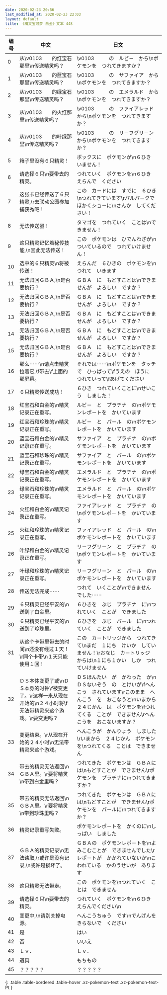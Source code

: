 ```yaml
---
date: 2020-02-23 20:56
last_modified_at: 2020-02-23 22:03
layout: default
title: 《精灵宝可梦 白金》文本 448
---
```

| 编号 | 中文 | 日文 |
| ---- | ---- | ---- |
| 0 | 从\v0103　　的红宝石那里\n传送精灵吗？ | \v0103　　　の　ルビ－　から\nポケモンを　つれてきますか？ |
| 1 | 从\v0103　　的蓝宝石那里\n传送精灵吗？ | \v0103　　　の　サファイア　から\nポケモンを　つれてきますか？ |
| 2 | 从\v0103　　的绿宝石那里\n传送精灵吗？ | \v0103　　　の　エメラルド　から\nポケモンを　つれてきますか？ |
| 3 | 从\v0103　　的火红那里\n传送精灵吗？ | \v0103　　　の　ファイアレッド　から\nポケモンを　つれてきますか？ |
| 4 | 从\v0103　　的叶绿那里\n传送精灵吗？ | \v0103　　　の　リ－フグリ－ン　から\nポケモンを　つれてきますか？ |
| 5 | 箱子里没有６只精灵！ | ボックスに　ポケモンが\n６ひき　いません！ |
| 6 | 请选择６只\n要带去的精灵。 | つれていく　ポケモンを\n６ひき　えらんで　ください |
| 7 | 这张卡已经传送了６只精灵,\r去联动公园参加捕获秀吧！ | この　カ－ドには　すでに　６ひき\nつれてきています\rパルパ－クで　ほかくショ－に\nさんか　してください！ |
| 8 | 无法传送蛋！ | タマゴを　つれていく　ことは\nできません！ |
| 9 | 这只精灵记忆着秘传技能,\n因此无法传送！ | この　ポケモンは　ひでんわざが\nついているので　つれていけません！ |
| 10 | 选中的６只精灵\n将被传送！ | えらんだ　６ひきの　ポケモンを\nつれて　いきます |
| 11 | 无法归回ＧＢＡ,\n是否要执行？ | ＧＢＡ　に　もどすことは\nできませんが　よろしい　ですか？ |
| 12 | 无法归回ＧＢＡ,\n是否要执行？ | ＧＢＡ　に　もどすことは\nできませんが　よろしい　ですか？ |
| 13 | 无法归回ＧＢＡ,\n是否要执行？ | ＧＢＡ　に　もどすことは\nできませんが　よろしい　ですか？ |
| 14 | 无法归回ＧＢＡ,\n是否要执行？ | ＧＢＡ　に　もどすことは\nできませんが　よろしい　ですか？ |
| 15 | 无法归回ＧＢＡ,\n是否要执行？ | ＧＢＡ　に　もどすことは\nできませんが　よろしい　ですか？ |
| 16 | 那么⋯⋯\n请点击精灵拉着它,\f带去\f上面的那屏幕。 | それでは⋯⋯\nポケモンを　タッチで　ひっぱって\fうえの　ほうに　つれていって\fあげてください |
| 17 | ６只精灵传送成功！ | ６ひき　つれていくことに\nせいこう　しました！ |
| 18 | 红宝石和白金的\n精灵记录正在重写。 | ルビ－　と　プラチナ　の\nポケモンレポ－トを　かいています |
| 19 | 红宝石和珍珠的\n精灵记录正在重写。 | ルビ－　と　パ－ル　の\nポケモンレポ－トを　かいています |
| 20 | 蓝宝石和白金的\n精灵记录正在重写。 | サファイア　と　プラチナ　の\nポケモンレポ－トを　かいています |
| 21 | 蓝宝石和珍珠的\n精灵记录正在重写。 | サファイア　と　パ－ル　の\nポケモンレポ－トを　かいています |
| 22 | 绿宝石和白金的\n精灵记录正在重写。 | エメラルド　と　プラチナ　の\nポケモンレポ－トを　かいています |
| 23 | 绿宝石和珍珠的\n精灵记录正在重写。 | エメラルド　と　パ－ル　の\nポケモンレポ－トを　かいています |
| 24 | 火红和白金的\n精灵记录正在重写。 | ファイアレッド　と　プラチナ　の\nポケモンレポ－トを　かいています |
| 25 | 火红和珍珠的\n精灵记录正在重写。 | ファイアレッド　と　パ－ル　の\nポケモンレポ－トを　かいています |
| 26 | 叶绿和白金的\n精灵记录正在重写。 | リ－フグリ－ン　と　プラチナ　の\nポケモンレポ－トを　かいています |
| 27 | 叶绿和珍珠的\n精灵记录正在重写。 | リ－フグリ－ン　と　パ－ル　の\nポケモンレポ－トを　かいています |
| 28 | 传送无法完成⋯⋯ | つれて　いくことが\nできません　でした⋯⋯ |
| 29 | ６只精灵已经平安的\n送到了白金里。 | ６ひきを　ぶじ　プラチナ　に\nつれていく　ことが　できました |
| 30 | ６只精灵已经平安的\n送到了珍珠里。 | ６ひきを　ぶじ　パ－ル　に\nつれていく　ことが　できました |
| 31 | 从这个卡带里带去的时间\n还没有经过１天！\r同个卡带\n１天只能使用１回！ | この　カ－トリッジから　つれてきて\nまだ　１にち　けいか　していません！\rおなじ　カ－トリッジ　からは\n１にち１かい　しか　つれていけません |
| 32 | ＤＳ本体变更了或\nＤＳ本身的时钟\f被变更了。\r这样一来从现在开始的\n２４小时将\f无法带精灵来这个游戏。\r要变更吗？ | ＤＳほんたい　が　かわった　か\nＤＳないぞう　の　とけいが\fへんこう　されています\rこのまま　へんこう　を　おこなうと\nいまから　２４じかん　は　ポケモンを\fつれてくる　ことが　できません\rへんこうを　おこないますか？ |
| 33 | 变更结束。\r从现在开始的２４小时\n无法带精灵来这个游戏。 | へんこうが　かんりょう　しました\rいまから　２４じかん　ポケモンを\nつれてくる　ことは　できません |
| 34 | 带去的精灵无法返回\nＧＢＡ里。\r要将精灵　\n带到白金里吗？ | つれてきた　ポケモンは　ＧＢＡには\nもどすことが　できません\rポケモンを　プラチナに\nつれてきますか？ |
| 35 | 带去的精灵无法返回\nＧＢＡ里。\r要将精灵\n带到珍珠里吗？ | つれてきた　ポケモンは　ＧＢＡには\nもどすことが　できません\rポケモンを　パ－ルに\nつれてきますか？ |
| 36 | 精灵记录重写失败。 | ポケモンレポ－トを　かくのに\nしっぱい　しました |
| 37 | ＧＢＡ的精灵记录\n无法读取,\r或许是没有记录,\n或许是损坏了。 | ＧＢＡの　ポケモンレポ－トを\nよみこむことが　できませんでした\rレポ－トが　かかれていないか\nこわれている　かのうせいが　あります |
| 38 | 这只精灵无法带走。 | この　ポケモンを\nつれていく　ことは　できません |
| 39 | 请选择６只\n要带去的精灵。 | つれていく　ポケモンを\n６ひき　えらんでください\n |
| 40 | 变更中,\n请别关掉电源。 | へんこうちゅう　です\nでんげんを　きらないで　ください |
| 41 | 是 | はい |
| 42 | 否 | いいえ |
| 43 | Ｌｖ． | Ｌｖ． |
| 44 | 道具 | もちもの |
| 45 | ？？？？？ | ？？？？？ |
{: .table .table-bordered .table-hover .xz-pokemon-text .xz-pokemon-text-Pt }